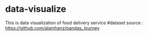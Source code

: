 # data-visualize
This is data visualization of food delivery service
#dataset source :
https://github.com/alamhanz/pandas_journey
